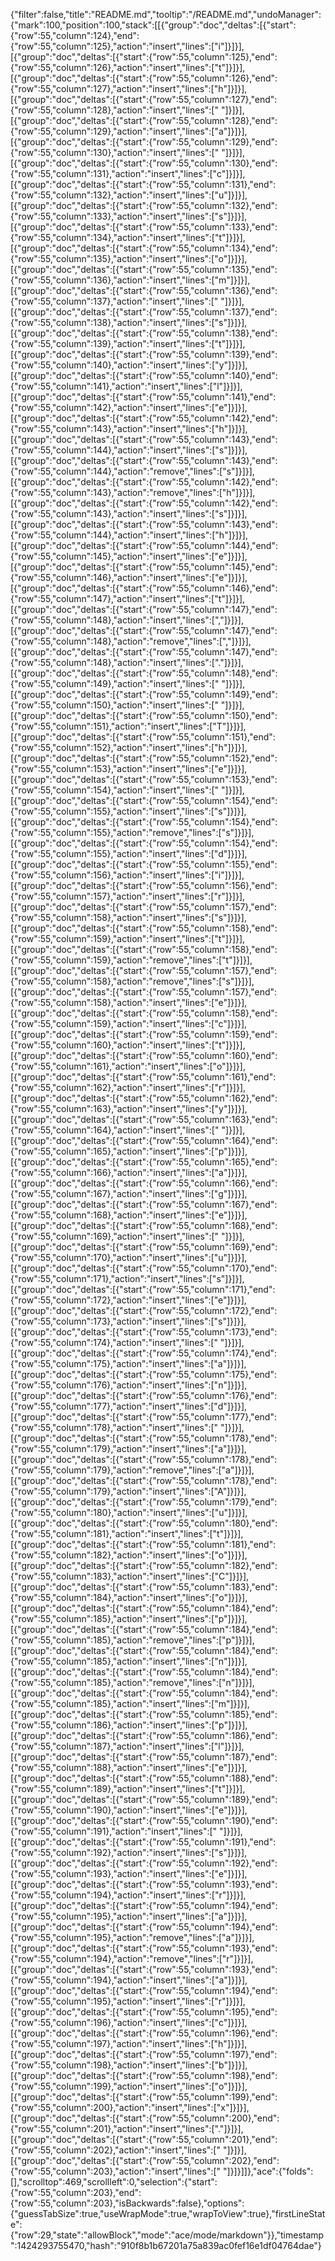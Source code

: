 {"filter":false,"title":"README.md","tooltip":"/README.md","undoManager":{"mark":100,"position":100,"stack":[[{"group":"doc","deltas":[{"start":{"row":55,"column":124},"end":{"row":55,"column":125},"action":"insert","lines":["i"]}]}],[{"group":"doc","deltas":[{"start":{"row":55,"column":125},"end":{"row":55,"column":126},"action":"insert","lines":["t"]}]}],[{"group":"doc","deltas":[{"start":{"row":55,"column":126},"end":{"row":55,"column":127},"action":"insert","lines":["h"]}]}],[{"group":"doc","deltas":[{"start":{"row":55,"column":127},"end":{"row":55,"column":128},"action":"insert","lines":[" "]}]}],[{"group":"doc","deltas":[{"start":{"row":55,"column":128},"end":{"row":55,"column":129},"action":"insert","lines":["a"]}]}],[{"group":"doc","deltas":[{"start":{"row":55,"column":129},"end":{"row":55,"column":130},"action":"insert","lines":[" "]}]}],[{"group":"doc","deltas":[{"start":{"row":55,"column":130},"end":{"row":55,"column":131},"action":"insert","lines":["c"]}]}],[{"group":"doc","deltas":[{"start":{"row":55,"column":131},"end":{"row":55,"column":132},"action":"insert","lines":["u"]}]}],[{"group":"doc","deltas":[{"start":{"row":55,"column":132},"end":{"row":55,"column":133},"action":"insert","lines":["s"]}]}],[{"group":"doc","deltas":[{"start":{"row":55,"column":133},"end":{"row":55,"column":134},"action":"insert","lines":["t"]}]}],[{"group":"doc","deltas":[{"start":{"row":55,"column":134},"end":{"row":55,"column":135},"action":"insert","lines":["o"]}]}],[{"group":"doc","deltas":[{"start":{"row":55,"column":135},"end":{"row":55,"column":136},"action":"insert","lines":["m"]}]}],[{"group":"doc","deltas":[{"start":{"row":55,"column":136},"end":{"row":55,"column":137},"action":"insert","lines":[" "]}]}],[{"group":"doc","deltas":[{"start":{"row":55,"column":137},"end":{"row":55,"column":138},"action":"insert","lines":["s"]}]}],[{"group":"doc","deltas":[{"start":{"row":55,"column":138},"end":{"row":55,"column":139},"action":"insert","lines":["t"]}]}],[{"group":"doc","deltas":[{"start":{"row":55,"column":139},"end":{"row":55,"column":140},"action":"insert","lines":["y"]}]}],[{"group":"doc","deltas":[{"start":{"row":55,"column":140},"end":{"row":55,"column":141},"action":"insert","lines":["l"]}]}],[{"group":"doc","deltas":[{"start":{"row":55,"column":141},"end":{"row":55,"column":142},"action":"insert","lines":["e"]}]}],[{"group":"doc","deltas":[{"start":{"row":55,"column":142},"end":{"row":55,"column":143},"action":"insert","lines":["h"]}]}],[{"group":"doc","deltas":[{"start":{"row":55,"column":143},"end":{"row":55,"column":144},"action":"insert","lines":["s"]}]}],[{"group":"doc","deltas":[{"start":{"row":55,"column":143},"end":{"row":55,"column":144},"action":"remove","lines":["s"]}]}],[{"group":"doc","deltas":[{"start":{"row":55,"column":142},"end":{"row":55,"column":143},"action":"remove","lines":["h"]}]}],[{"group":"doc","deltas":[{"start":{"row":55,"column":142},"end":{"row":55,"column":143},"action":"insert","lines":["s"]}]}],[{"group":"doc","deltas":[{"start":{"row":55,"column":143},"end":{"row":55,"column":144},"action":"insert","lines":["h"]}]}],[{"group":"doc","deltas":[{"start":{"row":55,"column":144},"end":{"row":55,"column":145},"action":"insert","lines":["e"]}]}],[{"group":"doc","deltas":[{"start":{"row":55,"column":145},"end":{"row":55,"column":146},"action":"insert","lines":["e"]}]}],[{"group":"doc","deltas":[{"start":{"row":55,"column":146},"end":{"row":55,"column":147},"action":"insert","lines":["t"]}]}],[{"group":"doc","deltas":[{"start":{"row":55,"column":147},"end":{"row":55,"column":148},"action":"insert","lines":[","]}]}],[{"group":"doc","deltas":[{"start":{"row":55,"column":147},"end":{"row":55,"column":148},"action":"remove","lines":[","]}]}],[{"group":"doc","deltas":[{"start":{"row":55,"column":147},"end":{"row":55,"column":148},"action":"insert","lines":["."]}]}],[{"group":"doc","deltas":[{"start":{"row":55,"column":148},"end":{"row":55,"column":149},"action":"insert","lines":[" "]}]}],[{"group":"doc","deltas":[{"start":{"row":55,"column":149},"end":{"row":55,"column":150},"action":"insert","lines":[" "]}]}],[{"group":"doc","deltas":[{"start":{"row":55,"column":150},"end":{"row":55,"column":151},"action":"insert","lines":["T"]}]}],[{"group":"doc","deltas":[{"start":{"row":55,"column":151},"end":{"row":55,"column":152},"action":"insert","lines":["h"]}]}],[{"group":"doc","deltas":[{"start":{"row":55,"column":152},"end":{"row":55,"column":153},"action":"insert","lines":["e"]}]}],[{"group":"doc","deltas":[{"start":{"row":55,"column":153},"end":{"row":55,"column":154},"action":"insert","lines":[" "]}]}],[{"group":"doc","deltas":[{"start":{"row":55,"column":154},"end":{"row":55,"column":155},"action":"insert","lines":["s"]}]}],[{"group":"doc","deltas":[{"start":{"row":55,"column":154},"end":{"row":55,"column":155},"action":"remove","lines":["s"]}]}],[{"group":"doc","deltas":[{"start":{"row":55,"column":154},"end":{"row":55,"column":155},"action":"insert","lines":["d"]}]}],[{"group":"doc","deltas":[{"start":{"row":55,"column":155},"end":{"row":55,"column":156},"action":"insert","lines":["i"]}]}],[{"group":"doc","deltas":[{"start":{"row":55,"column":156},"end":{"row":55,"column":157},"action":"insert","lines":["r"]}]}],[{"group":"doc","deltas":[{"start":{"row":55,"column":157},"end":{"row":55,"column":158},"action":"insert","lines":["s"]}]}],[{"group":"doc","deltas":[{"start":{"row":55,"column":158},"end":{"row":55,"column":159},"action":"insert","lines":["t"]}]}],[{"group":"doc","deltas":[{"start":{"row":55,"column":158},"end":{"row":55,"column":159},"action":"remove","lines":["t"]}]}],[{"group":"doc","deltas":[{"start":{"row":55,"column":157},"end":{"row":55,"column":158},"action":"remove","lines":["s"]}]}],[{"group":"doc","deltas":[{"start":{"row":55,"column":157},"end":{"row":55,"column":158},"action":"insert","lines":["e"]}]}],[{"group":"doc","deltas":[{"start":{"row":55,"column":158},"end":{"row":55,"column":159},"action":"insert","lines":["c"]}]}],[{"group":"doc","deltas":[{"start":{"row":55,"column":159},"end":{"row":55,"column":160},"action":"insert","lines":["t"]}]}],[{"group":"doc","deltas":[{"start":{"row":55,"column":160},"end":{"row":55,"column":161},"action":"insert","lines":["o"]}]}],[{"group":"doc","deltas":[{"start":{"row":55,"column":161},"end":{"row":55,"column":162},"action":"insert","lines":["r"]}]}],[{"group":"doc","deltas":[{"start":{"row":55,"column":162},"end":{"row":55,"column":163},"action":"insert","lines":["y"]}]}],[{"group":"doc","deltas":[{"start":{"row":55,"column":163},"end":{"row":55,"column":164},"action":"insert","lines":[" "]}]}],[{"group":"doc","deltas":[{"start":{"row":55,"column":164},"end":{"row":55,"column":165},"action":"insert","lines":["p"]}]}],[{"group":"doc","deltas":[{"start":{"row":55,"column":165},"end":{"row":55,"column":166},"action":"insert","lines":["a"]}]}],[{"group":"doc","deltas":[{"start":{"row":55,"column":166},"end":{"row":55,"column":167},"action":"insert","lines":["g"]}]}],[{"group":"doc","deltas":[{"start":{"row":55,"column":167},"end":{"row":55,"column":168},"action":"insert","lines":["e"]}]}],[{"group":"doc","deltas":[{"start":{"row":55,"column":168},"end":{"row":55,"column":169},"action":"insert","lines":[" "]}]}],[{"group":"doc","deltas":[{"start":{"row":55,"column":169},"end":{"row":55,"column":170},"action":"insert","lines":["u"]}]}],[{"group":"doc","deltas":[{"start":{"row":55,"column":170},"end":{"row":55,"column":171},"action":"insert","lines":["s"]}]}],[{"group":"doc","deltas":[{"start":{"row":55,"column":171},"end":{"row":55,"column":172},"action":"insert","lines":["e"]}]}],[{"group":"doc","deltas":[{"start":{"row":55,"column":172},"end":{"row":55,"column":173},"action":"insert","lines":["s"]}]}],[{"group":"doc","deltas":[{"start":{"row":55,"column":173},"end":{"row":55,"column":174},"action":"insert","lines":[" "]}]}],[{"group":"doc","deltas":[{"start":{"row":55,"column":174},"end":{"row":55,"column":175},"action":"insert","lines":["a"]}]}],[{"group":"doc","deltas":[{"start":{"row":55,"column":175},"end":{"row":55,"column":176},"action":"insert","lines":["n"]}]}],[{"group":"doc","deltas":[{"start":{"row":55,"column":176},"end":{"row":55,"column":177},"action":"insert","lines":["d"]}]}],[{"group":"doc","deltas":[{"start":{"row":55,"column":177},"end":{"row":55,"column":178},"action":"insert","lines":[" "]}]}],[{"group":"doc","deltas":[{"start":{"row":55,"column":178},"end":{"row":55,"column":179},"action":"insert","lines":["a"]}]}],[{"group":"doc","deltas":[{"start":{"row":55,"column":178},"end":{"row":55,"column":179},"action":"remove","lines":["a"]}]}],[{"group":"doc","deltas":[{"start":{"row":55,"column":178},"end":{"row":55,"column":179},"action":"insert","lines":["A"]}]}],[{"group":"doc","deltas":[{"start":{"row":55,"column":179},"end":{"row":55,"column":180},"action":"insert","lines":["u"]}]}],[{"group":"doc","deltas":[{"start":{"row":55,"column":180},"end":{"row":55,"column":181},"action":"insert","lines":["t"]}]}],[{"group":"doc","deltas":[{"start":{"row":55,"column":181},"end":{"row":55,"column":182},"action":"insert","lines":["o"]}]}],[{"group":"doc","deltas":[{"start":{"row":55,"column":182},"end":{"row":55,"column":183},"action":"insert","lines":["C"]}]}],[{"group":"doc","deltas":[{"start":{"row":55,"column":183},"end":{"row":55,"column":184},"action":"insert","lines":["o"]}]}],[{"group":"doc","deltas":[{"start":{"row":55,"column":184},"end":{"row":55,"column":185},"action":"insert","lines":["p"]}]}],[{"group":"doc","deltas":[{"start":{"row":55,"column":184},"end":{"row":55,"column":185},"action":"remove","lines":["p"]}]}],[{"group":"doc","deltas":[{"start":{"row":55,"column":184},"end":{"row":55,"column":185},"action":"insert","lines":["n"]}]}],[{"group":"doc","deltas":[{"start":{"row":55,"column":184},"end":{"row":55,"column":185},"action":"remove","lines":["n"]}]}],[{"group":"doc","deltas":[{"start":{"row":55,"column":184},"end":{"row":55,"column":185},"action":"insert","lines":["m"]}]}],[{"group":"doc","deltas":[{"start":{"row":55,"column":185},"end":{"row":55,"column":186},"action":"insert","lines":["p"]}]}],[{"group":"doc","deltas":[{"start":{"row":55,"column":186},"end":{"row":55,"column":187},"action":"insert","lines":["l"]}]}],[{"group":"doc","deltas":[{"start":{"row":55,"column":187},"end":{"row":55,"column":188},"action":"insert","lines":["e"]}]}],[{"group":"doc","deltas":[{"start":{"row":55,"column":188},"end":{"row":55,"column":189},"action":"insert","lines":["t"]}]}],[{"group":"doc","deltas":[{"start":{"row":55,"column":189},"end":{"row":55,"column":190},"action":"insert","lines":["e"]}]}],[{"group":"doc","deltas":[{"start":{"row":55,"column":190},"end":{"row":55,"column":191},"action":"insert","lines":[" "]}]}],[{"group":"doc","deltas":[{"start":{"row":55,"column":191},"end":{"row":55,"column":192},"action":"insert","lines":["s"]}]}],[{"group":"doc","deltas":[{"start":{"row":55,"column":192},"end":{"row":55,"column":193},"action":"insert","lines":["e"]}]}],[{"group":"doc","deltas":[{"start":{"row":55,"column":193},"end":{"row":55,"column":194},"action":"insert","lines":["r"]}]}],[{"group":"doc","deltas":[{"start":{"row":55,"column":194},"end":{"row":55,"column":195},"action":"insert","lines":["a"]}]}],[{"group":"doc","deltas":[{"start":{"row":55,"column":194},"end":{"row":55,"column":195},"action":"remove","lines":["a"]}]}],[{"group":"doc","deltas":[{"start":{"row":55,"column":193},"end":{"row":55,"column":194},"action":"remove","lines":["r"]}]}],[{"group":"doc","deltas":[{"start":{"row":55,"column":193},"end":{"row":55,"column":194},"action":"insert","lines":["a"]}]}],[{"group":"doc","deltas":[{"start":{"row":55,"column":194},"end":{"row":55,"column":195},"action":"insert","lines":["r"]}]}],[{"group":"doc","deltas":[{"start":{"row":55,"column":195},"end":{"row":55,"column":196},"action":"insert","lines":["c"]}]}],[{"group":"doc","deltas":[{"start":{"row":55,"column":196},"end":{"row":55,"column":197},"action":"insert","lines":["h"]}]}],[{"group":"doc","deltas":[{"start":{"row":55,"column":197},"end":{"row":55,"column":198},"action":"insert","lines":["b"]}]}],[{"group":"doc","deltas":[{"start":{"row":55,"column":198},"end":{"row":55,"column":199},"action":"insert","lines":["o"]}]}],[{"group":"doc","deltas":[{"start":{"row":55,"column":199},"end":{"row":55,"column":200},"action":"insert","lines":["x"]}]}],[{"group":"doc","deltas":[{"start":{"row":55,"column":200},"end":{"row":55,"column":201},"action":"insert","lines":["."]}]}],[{"group":"doc","deltas":[{"start":{"row":55,"column":201},"end":{"row":55,"column":202},"action":"insert","lines":[" "]}]}],[{"group":"doc","deltas":[{"start":{"row":55,"column":202},"end":{"row":55,"column":203},"action":"insert","lines":[" "]}]}]]},"ace":{"folds":[],"scrolltop":469,"scrollleft":0,"selection":{"start":{"row":55,"column":203},"end":{"row":55,"column":203},"isBackwards":false},"options":{"guessTabSize":true,"useWrapMode":true,"wrapToView":true},"firstLineState":{"row":29,"state":"allowBlock","mode":"ace/mode/markdown"}},"timestamp":1424293755470,"hash":"910f8b1b67201a75a839ac0fef16e1df04764dae"}